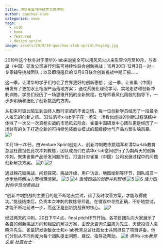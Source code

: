 ```yaml
---
title: 清华雀巢可持续性包装冲刺
author: quechao-xlab
categories: news
tags:
  - vs10
  - home
  - featured
  - design sprint
image: assets/2019/10-quechao-xlab-sprint/heying.jpg
---
```

2019年这个秋冬对于清华X-lab来说完全可以用风风火火来形容:9月至10月，与雀巢（中国）研发公司进行包装可持续性联合创新挑战；10月30日-12月3日一对一专家辅导挑战团队；以及即将隆启的12月6日联合创新挑战中期汇报......

这一季，让清华的学子们约会了世界更好的创新思想；
这一季，让雀巢（中国）研发有了更加水土相服产品落地方案；
通过系统化理论学习、实地走访和创新冲刺训练，学员们经历了一场思维开拓的全新旅程，在导师春风化雨般的指导下，一步步明确和细化了创新挑战的方向。

从初来时彼此陌生到曲终人散时浓浓的不舍之情，每一位创新学员经历了一段最令人难忘的创新之旅。32位清华x-lab学子在一场又一场看似虚拟的创新过程演练中体味了一次又一次真枪实战的市场风云际会。雀巢中国研发中心团队更是经历了一场鲜有的关于打造全新的可持续包装商业模式的超级接地气产品方案头脑风暴。
![1](/assets\2019\10-quechao-xlab-sprint/1.jpg)

10月19〜20日，由Venture Sprint创始人、创新冲刺教练姚瑞军和清华x-lab教育总监杜霞担任此次冲刺教练，团队成员们在清华x-lab空间进行了为期两天的创新冲刺，聚焦雀巢产品研发问题所在，打造针对雀巢（中国）公司发展过程中的问题创新解决方案。
![0](/assets\2019\10-quechao-xlab-sprint/0.jpg)
![2](/assets\2019\10-quechao-xlab-sprint/2.jpg)

通过棉花糖挑战、问题探究、挑战升级、用户访谈、地图绘制等环节，团队成员一步步地将解决方案梳理清晰。
![3](/assets\2019\10-quechao-xlab-sprint/3.jpg)
![4](/assets\2019\10-quechao-xlab-sprint/4.jpg)
_激情四溢的创新冲刺现场_
![5](/assets\2019\10-quechao-xlab-sprint/5.jpg)
![6](/assets\2019\10-quechao-xlab-sprint/6.jpg)
_活力四射的学员创意挑战_

“创新冲刺挑战的主要目的是不断地去尝试，错了及时改善方案，才能取得成功。”挑战结束后，负责本次冲刺的教练导师说，在错误中寻找正确，不断地尝试，才能不断地前进一步，而这正是创新挑战赛的核心。
![7](/assets\2019\10-quechao-xlab-sprint/7.jpg)

经过两天的冲刺，20日下午4点，final pitch环节开始。各项目团队向大家展示了各自的创新挑战方向和相应的解决方案，由安永咨询总监周为先生、天使投资人袁晓洋先生、雀巢研发谢敏女士和x-lab教育总监杜霞女士共同担任了项目评委，他们分别从不同角度为每个团队提出问题、建议、指导及帮助。
![8](/assets\2019\10-quechao-xlab-sprint/8.jpg)
_清华x-lab教育总监  杜霞女士_

